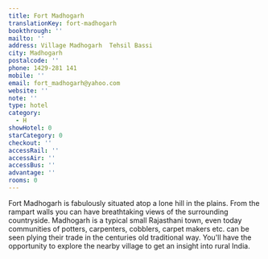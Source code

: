 ```yaml
---
title: Fort Madhogarh
translationKey: fort-madhogarh
bookthrough: ''
mailto: ''
address: Village Madhogarh  Tehsil Bassi
city: Madhogarh
postalcode: ''
phone: 1429-281 141
mobile: ''
email: fort_madhogarh@yahoo.com
website: ''
note: ''
type: hotel
category:
  - H
showHotel: 0
starCategory: 0
checkout: ''
accessRail: ''
accessAir: ''
accessBus: ''
advantage: ''
rooms: 0
---
```

Fort Madhogarh is fabulously situated atop a lone hill in the plains.   From the rampart walls you can have breathtaking views of the surrounding countryside.     Madhogarh is a typical small Rajasthani town, even today communities of potters, carpenters, cobblers, carpet makers etc. can be seen plying their trade in the centuries old traditional way.     You'll have the opportunity to explore the nearby village to get an insight into rural India.